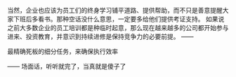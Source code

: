 当然，企业也应该为员工们的终身学习铺平道路、提供帮助，而不只是善意提醒大家下班后多看书。那种空话没什么意思，一定要多给他们提供考证支持。 如果说之前大多数企业的员工培训都是种临时起意，那么现在越来越多的公司都开始参与进来、投资教育，并意识到持续进修是保持竞争力的必要前提。
——

最精确死板的细分任务，来确保执行效率

——
场面话，听听就完了，当真就是傻子了
